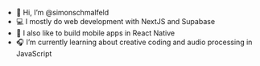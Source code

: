 - 👋 Hi, I’m @simonschmalfeld
- 💻 I mostly do web development with NextJS and Supabase
- 📱 I also like to build mobile apps in React Native
- 🎧 I’m currently learning about creative coding and audio processing in JavaScript

<!---
simonschmalfeld/simonschmalfeld is a ✨ special ✨ repository because its `README.md` (this file) appears on your GitHub profile.
You can click the Preview link to take a look at your changes.
--->
